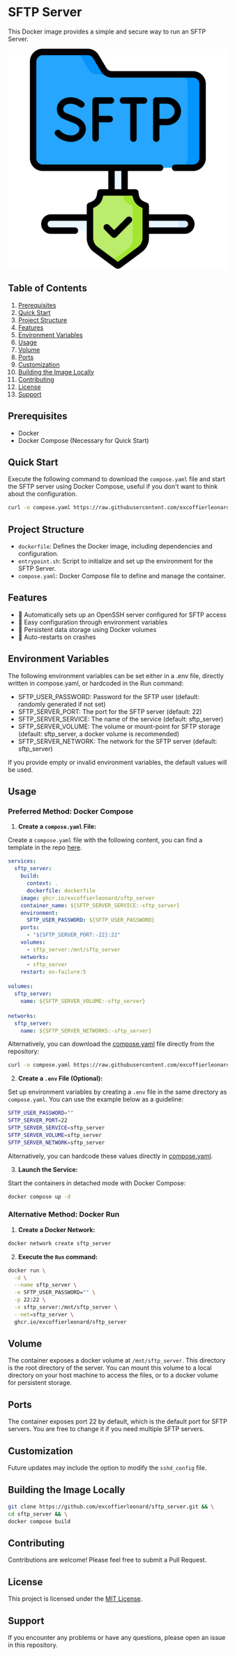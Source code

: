 # SFTP Server

This Docker image provides a simple and secure way to run an SFTP Server.

![SFTP Server Logo](sftp_server.png)

## Table of Contents

1. [Prerequisites](#prerequisites)
2. [Quick Start](#quick-start)
3. [Project Structure](#project-structure)
4. [Features](#features)
5. [Environment Variables](#environment-variables)
6. [Usage](#usage)
7. [Volume](#volume)
8. [Ports](#ports)
9. [Customization](#customization)
10. [Building the Image Locally](#building-the-image-locally)
11. [Contributing](#contributing)
12. [License](#license)
13. [Support](#support)

## Prerequisites

- Docker
- Docker Compose (Necessary for Quick Start)

## Quick Start

Execute the following command to download the `compose.yaml` file and start the SFTP server using Docker Compose, useful if you don't want to think about the configuration.

```bash
curl -o compose.yaml https://raw.githubusercontent.com/excoffierleonard/sftp_server/refs/heads/main/compose.yaml && docker compose up -d
```

## Project Structure

- `dockerfile`: Defines the Docker image, including dependencies and configuration.
- `entrypoint.sh`: Script to initialize and set up the environment for the SFTP Server.
- `compose.yaml`: Docker Compose file to define and manage the container.

## Features

- 🚀 Automatically sets up an OpenSSH server configured for SFTP access
- 🔧 Easy configuration through environment variables
- 💾 Persistent data storage using Docker volumes
- 🔄 Auto-restarts on crashes

## Environment Variables

The following environment variables can be set either in a .env file, directly written in compose.yaml, or hardcoded in the Run command:

- SFTP_USER_PASSWORD: Password for the SFTP user (default: randomly generated if not set)
- SFTP_SERVER_PORT: The port for the SFTP server (default: 22)
- SFTP_SERVER_SERVICE: The name of the service (default: sftp_server)
- SFTP_SERVER_VOLUME: The volume or mount-point for SFTP storage (default: sftp_server, a docker volume is recommended)
- SFTP_SERVER_NETWORK: The network for the SFTP server (default: sftp_server)

If you provide empty or invalid environment variables, the default values will be used.

## Usage

### Preferred Method: Docker Compose

1. **Create a `compose.yaml` File:**

Create a `compose.yaml` file with the following content, you can find a template in the repo [here](compose.yaml).

```yaml
services:
  sftp_server:
    build:
      context: .
      dockerfile: dockerfile
    image: ghcr.io/excoffierleonard/sftp_server
    container_name: ${SFTP_SERVER_SERVICE:-sftp_server}
    environment:
      SFTP_USER_PASSWORD: ${SFTP_USER_PASSWORD}
    ports:
      - "${SFTP_SERVER_PORT:-22}:22"
    volumes:
      - sftp_server:/mnt/sftp_server
    networks:
      - sftp_server
    restart: on-failure:5

volumes:
  sftp_server:
    name: ${SFTP_SERVER_VOLUME:-sftp_server}

networks:
  sftp_server:
    name: ${SFTP_SERVER_NETWORKS:-sftp_server}
```

Alternatively, you can download the [compose.yaml](compose.yaml) file directly from the repository:

```bash
curl -o compose.yaml https://raw.githubusercontent.com/excoffierleonard/sftp_server/refs/heads/main/compose.yaml
```

2. **Create a `.env` File (Optional):**

Set up environment variables by creating a `.env` file in the same directory as `compose.yaml`. You can use the example below as a guideline:

```bash
SFTP_USER_PASSWORD=""
SFTP_SERVER_PORT=22
SFTP_SERVER_SERVICE=sftp_server
SFTP_SERVER_VOLUME=sftp_server
SFTP_SERVER_NETWORK=sftp_server
```

Alternatively, you can hardcode these values directly in [compose.yaml](compose.yaml).

3. **Launch the Service:**

Start the containers in detached mode with Docker Compose:

```bash
docker compose up -d
```

### Alternative Method: Docker Run

1. **Create a Docker Network:**

```bash
docker network create sftp_server
```

2. **Execute the `Run` command:**

```bash
docker run \
  -d \
  --name sftp_server \
  -e SFTP_USER_PASSWORD="" \
  -p 22:22 \
  -v sftp_server:/mnt/sftp_server \
  --net=sftp_server \
  ghcr.io/excoffierleonard/sftp_server
```

## Volume

The container exposes a docker volume at `/mnt/sftp_server`. This directory is the root directory of the server. You can mount this volume to a local directory on your host machine to access the files, or to a docker volume for persistent storage.

## Ports

The container exposes port 22 by default, which is the default port for SFTP servers. You are free to change it if you need multiple SFTP servers.

## Customization

Future updates may include the option to modify the `sshd_config` file.

## Building the Image Locally

```bash
git clone https://github.com/excoffierleonard/sftp_server.git && \
cd sftp_server && \
docker compose build
```

## Contributing

Contributions are welcome! Please feel free to submit a Pull Request.

## License

This project is licensed under the [MIT License](LICENSE).

## Support

If you encounter any problems or have any questions, please open an issue in this repository.
